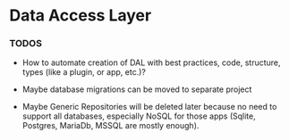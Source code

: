 # Data Access Layer

### TODOS

- How to automate creation of DAL with best practices, code, structure, types (like a plugin, or app, etc.)?

- Maybe database migrations can be moved to separate project

- Maybe Generic Repositories will be deleted later because no need to support all databases, especially NoSQL for those apps (Sqlite, Postgres, MariaDb, MSSQL are mostly enough).